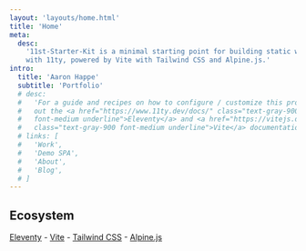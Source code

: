 ```yaml
---
layout: 'layouts/home.html'
title: 'Home'
meta:
  desc:
    '11st-Starter-Kit is a minimal starting point for building static websites
    with 11ty, powered by Vite with Tailwind CSS and Alpine.js.'
intro:
  title: 'Aaron Happe'
  subtitle: 'Portfolio'
  # desc:
  #   'For a guide and recipes on how to configure / customize this project, check
  #   out the <a href="https://www.11ty.dev/docs/" class="text-gray-900
  #   font-medium underline">Eleventy</a> and <a href="https://vitejs.dev/"
  #   class="text-gray-900 font-medium underline">Vite</a> documentation.'
  # links: [
  #   'Work',
  #   'Demo SPA',
  #   'About',
  #   'Blog',
  # ]
---
```

## Ecosystem

[Eleventy](https://www.11ty.dev/) - [Vite](https://vitejs.dev/) -
[Tailwind CSS](https://tailwindcss.com/) - [Alpine.js](https://github.com/alpinejs/alpine/)
